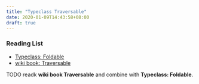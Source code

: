 ```yaml
---
title: "Typeclass Traversable"
date: 2020-01-09T14:43:58+08:00
draft: true
---
```


### Reading List 
- [Typeclass: Foldable]()
- [wiki book: Traversable](https://en.wikibooks.org/wiki/Haskell/Traversable)

TODO readk **wiki book Traversable** and combine with **Typeclass: Foldable**.